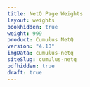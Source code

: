 ```yaml
---
title: NetQ Page Weights
layout: weights
bookhidden: true
weight: 999
product: Cumulus NetQ
version: "4.10"
imgData: cumulus-netq
siteSlug: cumulus-netq
pdfhidden: true
draft: true
---
```


